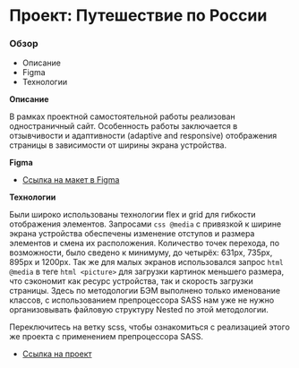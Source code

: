 # Проект: Путешествие по России

### Обзор

- Описание
- Figma
- Технологии

**Описание**

В рамках проектной самостоятельной работы реализован одностраничный сайт. Особенность работы заключается в отзывчивости и адаптивности (adaptive and responsive) отображения страницы в зависимости от ширины экрана устройства.

**Figma**

- [Ссылка на макет в Figma](https://www.figma.com/file/5S2WSbEFL6awjVWJ0NWL8Q/Sprint-3_-Russia-_-desktop-mobile?node-id=28503%3A0)

**Технологии**

Были широко использованы технологии flex и grid для гибкости отображения элементов. Запросами `css @media` с привязкой к ширине экрана устройства обеспечены изменение отступов и размера элементов и смена их расположения. Количество точек перехода, по возможности, было сведено к минимуму, до четырёх: 631px, 735px, 895px и 1200px. Так же для малых экранов использовался запрос `html @media` в теге `html <picture>` для загрузки картинок меньшего размера, что сэкономит как ресурс устройства, так и скорость загрузки страницы. Здесь по методологии БЭМ выполнено только именование классов, с использованием препроцессора SASS нам уже не нужно организовывать файловую структуру Nested по этой методологии.

Переключитесь на ветку scss, чтобы ознакомиться с реализацией этого же проекта с применением препроцессора SASS.

- [Ссылка на проект](https://ivan1vasilyev.github.io/russian-travel/index.html)

